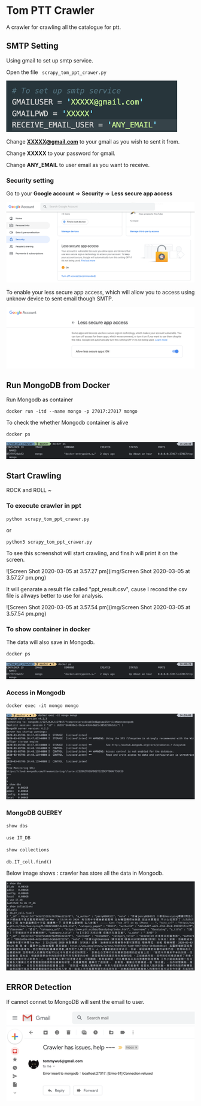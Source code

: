 # Tom PTT Crawler

A crawler for crawling all the catalogue for ptt.



## SMTP Setting

Using gmail to set up smtp service.



Open the file  ``` scrapy_tom_ppt_crawer.py```

![img5](img/img5.png)

Change **XXXXX@gmail.com** to your gmail as you wish to sent it from.

Change **XXXXX** to your password for gmail.

Change **ANY_EMAIL** to user email as you want to receive.



### Security setting

Go to your  **Google account**  => **Security** => **Less secure app access**

![img6](img/img6.png)



To enable your less secure app access, which will allow you to access using unknow device to sent email though SMTP.

![img7](img/img7.png)





## Run MongoDB from Docker

Run Mongodb as container

```
docker run -itd --name mongo -p 27017:27017 mongo
```



To check the whether Mongodb container is alive

```
docker ps
```

![img4](img/img4.png)





## Start Crawling

ROCK and ROLL ~



### To execute crawler in ppt

```
python scrapy_tom_ppt_crawer.py
```

or

```
python3 scrapy_tom_ppt_crawer.py
```

To see this screenshot will start crawling, and finsih will print it on the screen.

![Screen Shot 2020-03-05 at 3.57.27 pm](img/Screen Shot 2020-03-05 at 3.57.27 pm.png)



It will genarate a result file called "ppt_result.csv", cause I recond the csv file is allways better to use for analysis.

![Screen Shot 2020-03-05 at 3.57.54 pm](img/Screen Shot 2020-03-05 at 3.57.54 pm.png)





### To show container in docker

The data will also save in Mongodb.

```
docker ps
```

![img1](img/img1.png)



### Access in Mongodb

```
docker exec -it mongo mongo
```

![img3](img/img3.png)



### MongoDB  QUEREY

```
show dbs

use IT_DB

show collections

db.IT_coll.find()
```

Below image shows : crawler has store all the data in Mongodb.

![img2](img/img2.png)






##  ERROR Detection

If cannot connet to MongoDB will sent the email to user.

![img0](img/img0.png)
